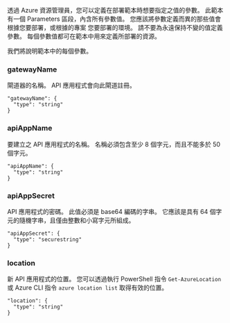 透過 Azure 資源管理員，您可以定義在部署範本時想要指定之值的參數。 此範本有一個 Parameters 區段，內含所有參數值。
您應該將參數定義而異的那些值會根據您要部署，或根據的專案 
您要部署的環境。 請不要為永遠保持不變的值定義參數。 每個參數值都可在範本中用來定義所部署的資源。 

我們將說明範本中的每個參數。

### gatewayName

閘道器的名稱。 API 應用程式會向此閘道註冊。

    "gatewayName": {
      "type": "string"
    }

### apiAppName

要建立之 API 應用程式的名稱。 名稱必須包含至少 8 個字元，而且不能多於 50 個字元。
    
    "apiAppName": {
      "type": "string"
    }

### apiAppSecret

API 應用程式的密碼。 此值必須是 base64 編碼的字串。 它應該是具有 64 個字元的隨機字串，且僅由整數和小寫字元所組成。

    "apiAppSecret": {
      "type": "securestring"
    }

### location

新 API 應用程式的位置。 您可以透過執行 PowerShell 指令 `Get-AzureLocation` 或 Azure CLI 指令 `azure location list` 取得有效的位置。

    "location": {
      "type": "string"
    }


